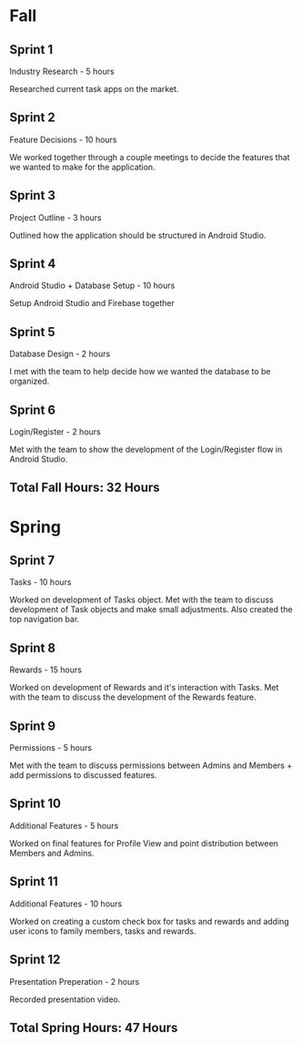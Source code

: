 # Fall
## Sprint 1
Industry Research - 5 hours

Researched current task apps on the market.
## Sprint 2
Feature Decisions - 10 hours

We worked together through a couple meetings to decide the features that we wanted to make for the application. 
## Sprint 3
Project Outline - 3 hours

Outlined how the application should be structured in Android Studio.
## Sprint 4
Android Studio + Database Setup - 10 hours

Setup Android Studio and Firebase together
## Sprint 5
Database Design - 2 hours

I met with the team to help decide how we wanted the database to be organized.
## Sprint 6
Login/Register - 2 hours

Met with the team to show the development of the Login/Register flow in Android Studio.

## Total Fall Hours: 32 Hours

# Spring
## Sprint 7
Tasks - 10 hours

Worked on development of Tasks object. Met with the team to discuss development of Task objects and make small adjustments. Also created the top navigation bar.
## Sprint 8
Rewards - 15 hours

Worked on development of Rewards and it's interaction with Tasks. Met with the team to discuss the development of the Rewards feature.
## Sprint 9
Permissions - 5 hours

Met with the team to discuss permissions between Admins and Members + add permissions to discussed features.
## Sprint 10
Additional Features - 5 hours

Worked on final features for Profile View and point distribution between Members and Admins.
## Sprint 11
Additional Features - 10 hours

Worked on creating a custom check box for tasks and rewards and adding user icons to family members, tasks and rewards.
## Sprint 12
Presentation Preperation - 2 hours

Recorded presentation video.

## Total Spring Hours: 47 Hours
